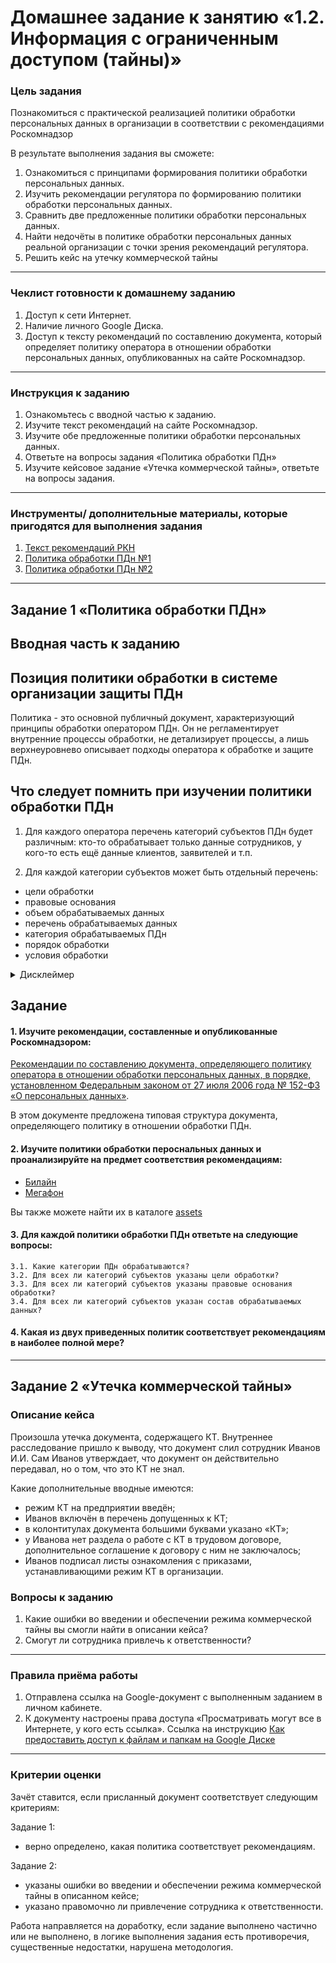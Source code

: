# Домашнее задание к занятию «1.2. Информация с ограниченным доступом (тайны)»

### Цель задания

Познакомиться с практической реализацией политики обработки персональных данных в организации в соответствии с рекомендациями Роскомнадзор 

В результате выполнения задания вы сможете:

1. Ознакомиться с принципами формирования политики обработки персональных данных.
2. Изучить рекомендации регулятора по формированию политики обработки персональных данных.
3. Сравнить две предложенные политики обработки персональных данных.
4. Найти недочёты в политике обработки персональных данных реальной организации с точки зрения рекомендаций регулятора.
5. Решить кейс на утечку коммерческой тайны

-----

### Чеклист готовности к домашнему заданию

1. Доступ к сети Интернет.
2. Наличие личного Google Диска.
3. Доступ к тексту рекомендаций по составлению документа, который определяет политику оператора в отношении обработки персональных данных, опубликованных на сайте Роскомнадзор.

-----

### Инструкция к заданию

1. Ознакомьтесь с вводной частью к заданию.
2. Изучите текст рекомендаций на сайте Роскомнадзор.
3. Изучите обе предложенные политики обработки персональных данных.
4. Ответьте на вопросы задания «Политика обработки ПДн»
5. Изучите кейсовое задание «Утечка коммерческой тайны», ответьте на вопросы задания.

-----

### Инструменты/ дополнительные материалы, которые пригодятся для выполнения задания


1. [Текст рекомендаций РКН](https://rkn.gov.ru/personal-data/p908/)
1. [Политика обработки ПДн №1](assets/beeline.pdf)
1. [Политика обработки ПДн №2](assets/megafon.pdf)

-----
## Задание 1 «Политика обработки ПДн»

## Вводная часть к заданию

## Позиция политики обработки в системе организации защиты ПДн
Политика - это основной публичный документ, характеризующий принципы обработки оператором ПДн. Он не регламентирует внутренние процессы обработки, не детализирует процессы, а лишь верхнеуровнево описывает подходы оператора к обработке и защите ПДн. 

## Что следует помнить при изучении политики обработки ПДн

1. Для каждого оператора перечень категорий субъектов ПДн будет различным: кто-то обрабатывает только данные сотрудников, у кого-то есть ещё данные клиентов, заявителей и т.п.

2. Для каждой категории субъектов может быть отдельный перечень:
- цели обработки
- правовые основания
- объем обрабатываемых данных
- перечень обрабатываемых данных
- категория обрабатываемых ПДн
- порядок обработки
- условия обработки

<details>
    <summary>Дисклеймер</summary>

* Политики обработки персональных данных приведены здесь исключительно в учебных целях. Они могут быть не в актуальной версии и на сайтах организаций опубликованы более свежие версии. Не следует к ним обращаться в рамках задания, используйте предложенные версии. 

* В рамках задания вы изучите только один документ из многочисленного количества документов, регламентирующих защиты ПДн в организации, а следовательно, не сможете охарактеризовать защиту персональных данных в организации в целом.

 * Опубликованные рекомендации не являются обязательными для исполнения.
</details>

## Задание

#### 1. Изучите рекомендации, составленные и опубликованные Роскомнадзором:
[Рекомендации по составлению документа, определяющего политику оператора в отношении обработки персональных данных, в порядке, установленном Федеральным законом от 27 июля 2006 года № 152-ФЗ «О персональных данных»](https://rkn.gov.ru/personal-data/p908/).

В этом документе предложена типовая структура документа, определяющего политику в отношении обработки ПДн. 


#### 2. Изучите политики обработки пероснальных данных и проанализируйте на предмет соответствия рекомендациям:
 * [Билайн](assets/beeline.pdf)
 * [Мегафон](assets/megafon.pdf)

  Вы также можете найти их в каталоге [assets](assets)


#### 3. Для **каждой** политики обработки ПДн ответьте на следующие вопросы:

    3.1. Какие категории ПДн обрабатываются?
    3.2. Для всех ли категорий субъектов указаны цели обработки?
    3.3. Для всех ли категорий субъектов указаны правовые основания обработки?
    3.4. Для всех ли категорий субъектов указан состав обрабатываемых данных?

#### 4.  Какая из двух приведенных политик соответствует рекомендациям в наиболее полной мере?
    
-----

## Задание 2 «Утечка коммерческой тайны»
### Описание кейса

Произошла утечка документа, содержащего КТ. Внутреннее расследование пришло к выводу, что документ слил сотрудник Иванов И.И. Сам Иванов утверждает, что документ он действительно передавал, но о том, что это КТ не знал.

Какие дополнительные вводные имеются: 
- режим КТ на предприятии введён;
- Иванов включён в перечень допущенных к КТ;
- в колонтитулах документа большими буквами указано «КТ»;
- у Иванова нет раздела о работе с КТ в трудовом договоре, дополнительное соглашение к договору с ним не заключалось;
- Иванов подписал листы ознакомления с приказами, устанавливающими режим КТ в организации.

### Вопросы к заданию
1. Какие ошибки во введении и обеспечении режима коммерческой тайны вы смогли найти в описании кейса?
2. Смогут ли сотрудника привлечь к ответственности?

-----

### Правила приёма работы
1. Отправлена ссылка на Google-документ с выполненным заданием в личном кабинете.
2. К документу настроены права доступа «Просматривать могут все в Интернете, у кого есть ссылка». Ссылка на инструкцию [Как предоставить доступ к файлам и папкам на Google Диске](https://support.google.com/docs/answer/2494822?hl=ru&co=GENIE.Platform%3DDesktop)

-----

### Критерии оценки

Зачёт ставится, если присланный документ соответствует следующим критериям:

Задание 1:
- верно определено, какая политика соответствует рекомендациям.

Задание 2:
- указаны ошибки во введении и обеспечении режима коммерческой тайны в описанном кейсе;
- указано правомочно ли привлечение сотрудника к ответственности.

Работа направляется на доработку, если задание выполнено частично или не выполнено, в логике выполнения задания есть противоречия, существенные недостатки, нарушена методология.
